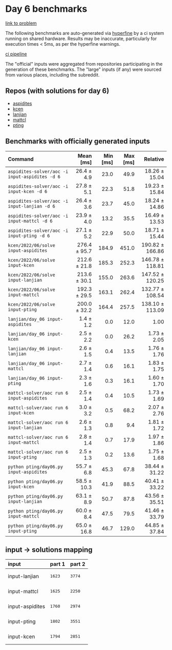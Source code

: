 # Day 6 benchmarks

[link to problem](http://adventofcode.com/2022/day/6)

The following benchmarks are auto-generated via [hyperfine](https://github.com/sharkdp/hyperfine) by a ci system running on shared hardware. Results may be inaccurate, particularly for execution times < 5ms, as per the hyperfine warnings.

[ci pipeline](http://ci.papercode.net:8080/teams/aoc2022/pipelines/aoc-compare-2022)

The "official" inputs were aggregated from repositories participating in the generation of these benchmarks. The "large" inputs (if any) were sourced from various places, including the subreddit.

## Repos (with solutions for day 6)


- [aspidites](https://github.com/aspidites/aoc2022)
- [kcen](https://github.com/kcen/AdventOfCode)
- [lanjian](https://github.com/LanJian/aoc-2022)
- [mattcl](https://github.com/mattcl/aoc2022)
- [pting](https://github.com/pting/aoc2022)

## Benchmarks with officially generated inputs
| Command | Mean [ms] | Min [ms] | Max [ms] | Relative |
|:---|---:|---:|---:|---:|
| `aspidites-solver/aoc -i input-aspidites -d 6` | 26.4 ± 4.9 | 23.0 | 49.9 | 18.26 ± 15.04 |
| `aspidites-solver/aoc -i input-kcen -d 6` | 27.8 ± 5.1 | 22.3 | 51.8 | 19.23 ± 15.84 |
| `aspidites-solver/aoc -i input-lanjian -d 6` | 26.4 ± 3.6 | 23.7 | 45.0 | 18.24 ± 14.86 |
| `aspidites-solver/aoc -i input-mattcl -d 6` | 23.9 ± 4.0 | 13.2 | 35.5 | 16.49 ± 13.53 |
| `aspidites-solver/aoc -i input-pting -d 6` | 27.1 ± 5.2 | 22.9 | 50.0 | 18.71 ± 15.44 |
| `kcen/2022/06/solve input-aspidites` | 276.4 ± 95.7 | 184.9 | 451.0 | 190.82 ± 166.86 |
| `kcen/2022/06/solve input-kcen` | 212.6 ± 21.8 | 185.3 | 252.3 | 146.78 ± 118.81 |
| `kcen/2022/06/solve input-lanjian` | 213.6 ± 30.1 | 155.0 | 263.6 | 147.52 ± 120.25 |
| `kcen/2022/06/solve input-mattcl` | 192.3 ± 29.5 | 163.1 | 262.4 | 132.77 ± 108.54 |
| `kcen/2022/06/solve input-pting` | 200.0 ± 32.2 | 164.4 | 257.5 | 138.10 ± 113.09 |
| `lanjian/day_06 input-aspidites` | 1.4 ± 1.2 | 0.0 | 12.0 | 1.00 |
| `lanjian/day_06 input-kcen` | 2.5 ± 2.2 | 0.0 | 26.2 | 1.73 ± 2.05 |
| `lanjian/day_06 input-lanjian` | 2.6 ± 1.5 | 0.4 | 13.5 | 1.76 ± 1.76 |
| `lanjian/day_06 input-mattcl` | 2.7 ± 1.4 | 0.6 | 16.1 | 1.83 ± 1.75 |
| `lanjian/day_06 input-pting` | 2.3 ± 1.6 | 0.3 | 16.1 | 1.60 ± 1.70 |
| `mattcl-solver/aoc run 6 input-aspidites` | 2.5 ± 1.4 | 0.4 | 10.5 | 1.73 ± 1.69 |
| `mattcl-solver/aoc run 6 input-kcen` | 3.0 ± 3.2 | 0.5 | 68.2 | 2.07 ± 2.76 |
| `mattcl-solver/aoc run 6 input-lanjian` | 2.6 ± 1.3 | 0.8 | 9.4 | 1.81 ± 1.72 |
| `mattcl-solver/aoc run 6 input-mattcl` | 2.8 ± 1.4 | 0.7 | 17.9 | 1.97 ± 1.86 |
| `mattcl-solver/aoc run 6 input-pting` | 2.5 ± 1.3 | 0.2 | 13.6 | 1.75 ± 1.68 |
| `python pting/day06.py input-aspidites` | 55.7 ± 6.8 | 45.3 | 67.8 | 38.44 ± 31.22 |
| `python pting/day06.py input-kcen` | 58.5 ± 10.3 | 41.9 | 88.5 | 40.41 ± 33.22 |
| `python pting/day06.py input-lanjian` | 63.1 ± 8.9 | 50.7 | 87.8 | 43.56 ± 35.51 |
| `python pting/day06.py input-mattcl` | 60.0 ± 8.4 | 47.5 | 79.5 | 41.46 ± 33.79 |
| `python pting/day06.py input-pting` | 65.0 ± 16.8 | 46.7 | 129.0 | 44.85 ± 37.84 |

## input -> solutions mapping
|input|part 1|part 2|
|:---|:---|:---|
|input-lanjian|<pre>1623</pre>|<pre>3774</pre>|
|input-mattcl|<pre>1625</pre>|<pre>2250</pre>|
|input-aspidites|<pre>1760</pre>|<pre>2974</pre>|
|input-pting|<pre>1802</pre>|<pre>3551</pre>|
|input-kcen|<pre>1794</pre>|<pre>2851</pre>|
